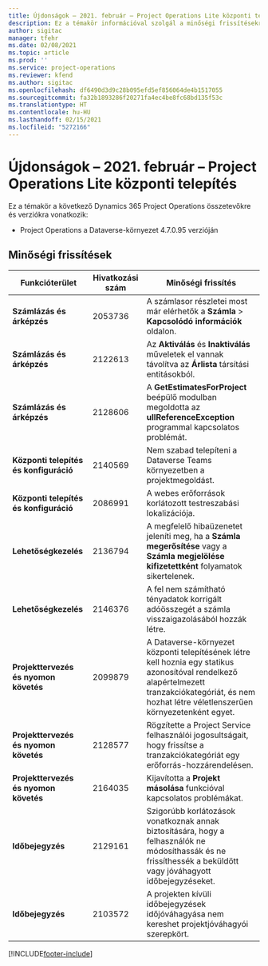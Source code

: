```yaml
---
title: Újdonságok – 2021. február – Project Operations Lite központi telepítés
description: Ez a témakör információval szolgál a minőségi frissítésekről, amelyek a Project Operations Lite központi telepítés 2021 februári kiadásában váltak elérhetővé.
author: sigitac
manager: tfehr
ms.date: 02/08/2021
ms.topic: article
ms.prod: ''
ms.service: project-operations
ms.reviewer: kfend
ms.author: sigitac
ms.openlocfilehash: df6490d3d9c28b095efd5ef856064de4b1517055
ms.sourcegitcommit: fa32b1893286f20271fa4ec4be8fc68bd135f53c
ms.translationtype: HT
ms.contentlocale: hu-HU
ms.lasthandoff: 02/15/2021
ms.locfileid: "5272166"
---
```

# <a name="whats-new-february-2021---project-operations-lite-deployment"></a>Újdonságok – 2021. február – Project Operations Lite központi telepítés

Ez a témakör a következő Dynamics 365 Project Operations összetevőkre és verziókra vonatkozik:

  - Project Operations a Dataverse-környezet 4.7.0.95 verzióján

## <a name="quality-updates"></a>Minőségi frissítések

| **Funkcióterület** | **Hivatkozási szám** | **Minőségi frissítés** |
| --- | --- | --- |
| **Számlázás és árképzés** | 2053736 | A számlasor részletei most már elérhetők a **Számla** > **Kapcsolódó információk** oldalon. |
| **Számlázás és árképzés** | 2122613 | Az **Aktiválás** és **Inaktiválás** műveletek el vannak távolítva az **Árlista** társítási entitásokból. |
| **Számlázás és árképzés** | 2128606 | A **GetEstimatesForProject** beépülő modulban megoldotta az **ullReferenceException** programmal kapcsolatos problémát. |
| **Központi telepítés és konfiguráció** | 2140569 | Nem szabad telepíteni a Dataverse Teams környezetben a projektmegoldást. |
| **Központi telepítés és konfiguráció** | 2086991 | A webes erőforrások korlátozott testreszabási lokalizációja. |
| **Lehetőségkezelés** | 2136794 | A megfelelő hibaüzenetet jeleníti meg, ha a **Számla megerősítése** vagy a **Számla megjelölése kifizetettként** folyamatok sikertelenek. |
| **Lehetőségkezelés** | 2146376 | A fel nem számítható tényadatok korrigált adóösszegét a számla visszaigazolásából hozzák létre. |
| **Projekttervezés és nyomon követés** | 2099879 | A Dataverse-környezet központi telepítésének létre kell hoznia egy statikus azonosítóval rendelkező alapértelmezett tranzakciókategóriát, és nem hozhat létre véletlenszerűen környezetenként egyet. |
| **Projekttervezés és nyomon követés** | 2128577 | Rögzítette a Project Service felhasználói jogosultságait, hogy frissítse a tranzakciókategóriát egy erőforrás-hozzárendelésen. |
| **Projekttervezés és nyomon követés** | 2164035 | Kijavította a **Projekt másolása** funkcióval kapcsolatos problémákat. |
| **Időbejegyzés** | 2129161 | Szigorúbb korlátozások vonatkoznak annak biztosítására, hogy a felhasználók ne módosíthassák és ne frissíthessék a beküldött vagy jóváhagyott időbejegyzéseket. |
| **Időbejegyzés** | 2103572 | A projekten kívüli időbejegyzések időjóváhagyása nem kereshet projektjóváhagyói szerepkört. |


[!INCLUDE[footer-include](../../includes/footer-banner.md)]